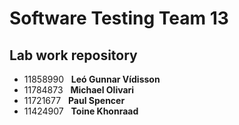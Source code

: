 # Software Testing Team 13 #

## Lab work repository ##

- 11858990 &nbsp; **Leó Gunnar Vídisson** 
- 11784873 &nbsp; **Michael Olivari**
- 11721677 &nbsp; **Paul Spencer**
- 11424907 &nbsp; **Toine Khonraad**
